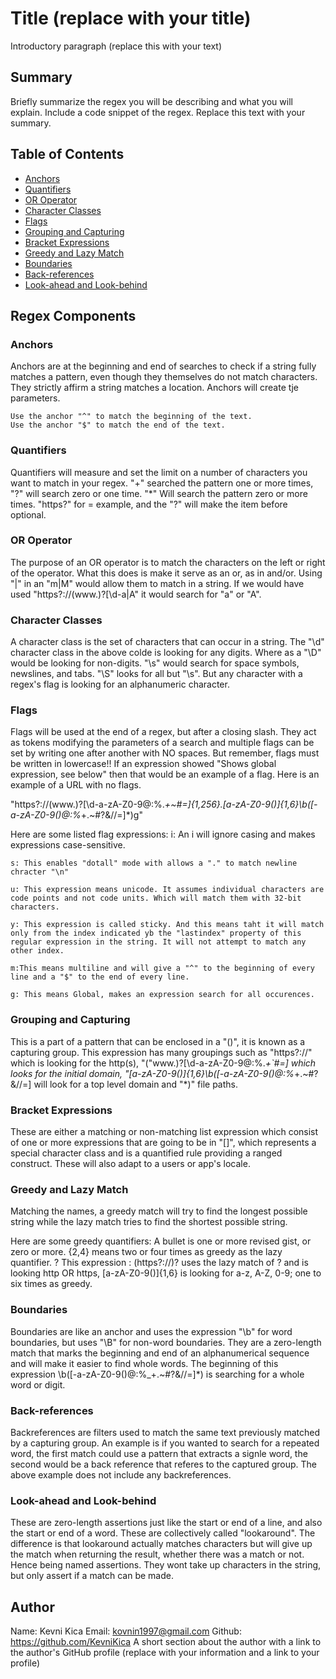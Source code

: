 # Title (replace with your title)

Introductory paragraph (replace this with your text)

## Summary

Briefly summarize the regex you will be describing and what you will explain. Include a code snippet of the regex. Replace this text with your summary.

## Table of Contents

- [Anchors](#anchors)
- [Quantifiers](#quantifiers)
- [OR Operator](#or-operator)
- [Character Classes](#character-classes)
- [Flags](#flags)
- [Grouping and Capturing](#grouping-and-capturing)
- [Bracket Expressions](#bracket-expressions)
- [Greedy and Lazy Match](#greedy-and-lazy-match)
- [Boundaries](#boundaries)
- [Back-references](#back-references)
- [Look-ahead and Look-behind](#look-ahead-and-look-behind)

## Regex Components

### Anchors

Anchors are at the beginning and end of searches to check if a string fully matches a pattern, even though they themselves do not match characters. They strictly affirm a string matches a location. Anchors will create tje parameters.

    Use the anchor "^" to match the beginning of the text.
    Use the anchor "$" to match the end of the text.

### Quantifiers

Quantifiers will measure and set the limit on a number of characters you want to match in your regex. "+" searched the pattern one or more times, "?" will search zero or one time. "*" Will search the pattern zero or more times. "https?" for = example, and the "?" will make the item before optional.

### OR Operator

The purpose of an OR operator is to match the characters on the left or right of the operator. What this does is make it serve as an or, as in and/or. Using "|" in an "m|M" would allow them to match in a string. If we would have used "https?:\/\/(www\.)?[\d-a|A" it would search for "a" or "A".

### Character Classes

A character class is the set of characters that can occur in a string. The "\d" character class in the above colde is looking for any digits. Where as a "\D" would be looking for non-digits. "\s" would search for space symbols, newslines, and tabs. "\S" looks for all but "\s". But any character with a regex's flag is looking for an alphanumeric character.

### Flags

Flags will be used at the end of a regex, but after a closing slash. They act as tokens modifying the parameters of a search and multiple flags can be set by writing one after another with NO spaces. But remember, flags must be written in lowercase!! If an expression showed "Shows global expression, see below" then that would be an example of a flag. Here is an example of a URL with no flags.

"https?:\/\/(www\.)?[\d-a-zA-Z0-9@:%._\+~#=]{1,256}\.[a-zA-Z0-9()]{1,6}\b([-a-zA-Z0-9()@:%_\+.~#?&//=]*)g"

Here are some listed flag expressions:
    i: An i will ignore casing and makes expressions case-sensitive.

    s: This enables "dotall" mode with allows a "." to match newline chracter "\n"

    u: This expression means unicode. It assumes individual characters are code points and not code units. Which will match them with 32-bit characters.
    
    y: This expression is called sticky. And this means taht it will match only from the index indicated yb the "lastindex" property of this regular expression in the string. It will not attempt to match any other index.

    m:This means multiline and will give a "^" to the beginning of every line and a "$" to the end of every line.

    g: This means Global, makes an expression search for all occurences.

### Grouping and Capturing

This is a part of a pattern that can be enclosed in a "()", it is known as a capturing group. This expression has many groupings such as "https?:\/\/" which is looking for the http(s), "("www\.)?[\d-a-zA-Z0-9@:%._\+`#=] which looks for the initial domain, "[a-zA-Z0-9()]{1,6}\b([-a-zA-Z0-9()@:%_\+.~#?&//=] will look for a top level domain and "*)" file paths.

### Bracket Expressions

These are either a matching or non-matching list expression which consist of one or more expressions that are going to be in "[]", which represents a special character class and is a quantified rule providing a ranged construct. These will also adapt to a users or app's locale.

### Greedy and Lazy Match

Matching the names, a greedy match will try to find the longest possible string while the lazy match tries to find the shortest possible string.

Here are some greedy quantifiers:
    A bullet is one or more revised gist, or zero or more.
    {2,4} means two or four times as greedy as the lazy quantifier.
    ? This expression : (https?:\/\/)? uses the lazy match of ? and is looking http OR https, [a-zA-Z0-9()]{1,6} is looking for a-z, A-Z, 0-9; one to six times as greedy.


### Boundaries

Boundaries are like an anchor and uses the expression "\b" for word boundaries, but uses "\B" for non-word boundaries. They are a zero-length match that marks the beginning and end of an alphanumerical sequence and will make it easier to find whole words. The beginning of this expression \b([-a-zA-Z0-9()@:%_\+.~#?&//=]*) is searching for a whole word or digit.

### Back-references

Backreferences are filters used to match the same text previously matched by a capturing group. An example is if you wanted to search for a repeated word, the first match could use a pattern that extracts a signle word, the second would be a back reference that referes to the captured group. The above example does not include any backreferences.

### Look-ahead and Look-behind

These are zero-length assertions just like the start or end of a line, and also the start or end of a word. These are collectively called "lookaround". The difference is that lookaround actually matches characters but will give up the match when returning the result, whether there was a match or not. Hence being named assertions. They wont take up characters in the string, but only assert if a match can be made.

## Author
Name: Kevni Kica
Email: kovnin1997@gmail.com
Github: https://github.com/KevniKica
A short section about the author with a link to the author's GitHub profile (replace with your information and a link to your profile)
